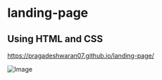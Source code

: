 # landing-page

Using HTML and CSS
---

https://pragadeshwaran07.github.io/landing-page/

![Image](https://github.com/user-attachments/assets/6051cd39-8118-4386-b503-fcd63e0e103f)
